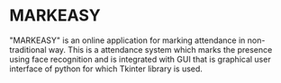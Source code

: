 # MARKEASY
"MARKEASY" is an online application for marking attendance in non-traditional way.
This is a attendance system which marks the presence using face recognition and is integrated with GUI that is graphical user interface of python for which Tkinter library is used.


